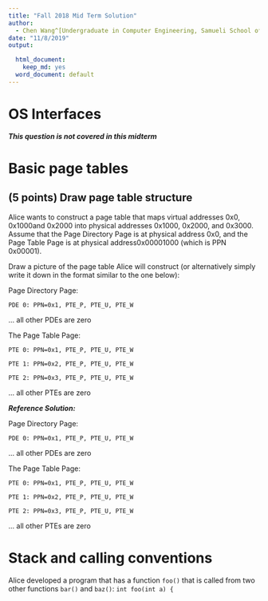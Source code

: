 ```yaml
---
title: "Fall 2018 Mid Term Solution"
author: 
  - Chen Wang^[Undergraduate in Computer Engineering, Samueli School of Engineering, University of California, Irvine. (chenw23@uci.edu)]
date: "11/8/2019"
output:

  html_document:
    keep_md: yes
  word_document: default
---
```




# OS Interfaces

***This question is not covered in this midterm***

# Basic page tables

## (5 points)  Draw page table structure

Alice wants to construct a page table that maps virtual addresses 0x0, 0x1000and 0x2000 into physical addresses 0x1000, 0x2000, and 0x3000.  Assume that the Page Directory Page is at physical address 0x0, and the Page Table Page is at physical address0x00001000 (which is PPN 0x00001).

Draw a picture of the page table Alice will construct (or alternatively simply write it down in the format similar to the one below):  

Page Directory Page:

`PDE 0: PPN=0x1, PTE_P, PTE_U, PTE_W`

...  all other PDEs are zero

The Page Table Page:

`PTE 0: PPN=0x1, PTE_P, PTE_U, PTE_W`

`PTE 1: PPN=0x2, PTE_P, PTE_U, PTE_W`

`PTE 2: PPN=0x3, PTE_P, PTE_U, PTE_W`

...  all other PTEs are zero

***Reference Solution:***

Page Directory Page:

`PDE 0: PPN=0x1, PTE_P, PTE_U, PTE_W`

...  all other PDEs are zero

The Page Table Page:

`PTE 0: PPN=0x1, PTE_P, PTE_U, PTE_W`

`PTE 1: PPN=0x2, PTE_P, PTE_U, PTE_W`

`PTE 2: PPN=0x3, PTE_P, PTE_U, PTE_W`

...  all other PTEs are zero

# Stack and calling conventions

Alice developed a program that has a function `foo()` that is called from two other functions `bar()` and `baz()`:
`int foo(int a) {`

